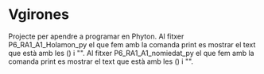 # Vgirones
Projecte per apendre a programar en Phyton.
Al fitxer P6_RA1_A1_Holamon_py el que fem amb la comanda print es mostrar el text que està amb les () i "".
Al fitxer P6_RA1_A1_nomiedat_py el que fem amb la comanda print es mostrar el text que està amb les () i "".
